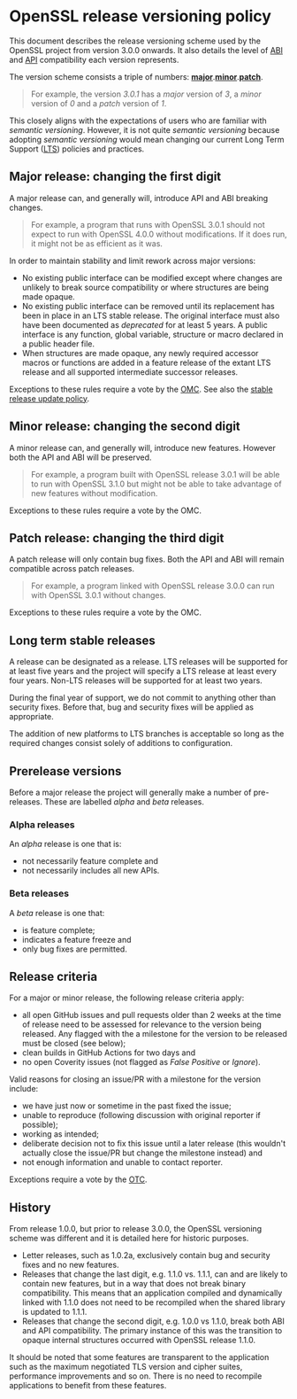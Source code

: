 # OpenSSL release versioning policy

This document describes the release versioning scheme used by the OpenSSL
project from version 3.0.0 onwards.  It also details the level of [ABI] and
[API] compatibility each version represents.

The version scheme consists a triple of numbers:
**[major]**.**[minor]**.**[patch]**.

> For example, the version _3.0.1_ has a _major_ version of _3_, a _minor_
> version of _0_ and a _patch_ version of _1_.

This closely aligns with the expectations of users who are familiar
with _semantic versioning_.  However, it is not quite _semantic versioning_
because adopting _semantic versioning_ would mean changing our current
Long Term Support ([LTS]) policies and practices.

## Major release: changing the first digit

A major release can, and generally will, introduce API and ABI breaking
changes.

> For example, a program that runs with OpenSSL 3.0.1 should not expect to run
> with OpenSSL 4.0.0 without modifications.  If it does run, it might not be
> as efficient as it was.

In order to maintain stability and limit rework across major versions:

- No existing public interface can be modified except where changes
  are unlikely to break source compatibility or where structures are being
  made opaque.
- No existing public interface can be removed until its replacement
  has been in place in an LTS stable release. The original interface
  must also have been documented as _deprecated_ for at least 5 years. A
  public interface is any function, global variable, structure or macro
  declared in a public header file.
- When structures are made opaque, any newly required accessor macros
  or functions are added in a feature release of the extant LTS release
  and all supported intermediate successor releases.

Exceptions to these rules require a vote by the [OMC].  See also the
[stable release update policy].

## Minor release: changing the second digit

A minor release can, and generally will, introduce new features.  However both
the API and ABI will be preserved.

> For example, a program built with OpenSSL release 3.0.1 will be able to
> run with OpenSSL 3.1.0 but might not be able to take advantage of new
> features without modification.

Exceptions to these rules require a vote by the OMC.

## Patch release: changing the third digit

A patch release will only contain bug fixes.  Both the API and ABI will remain
compatible across patch releases.

> For example, a program linked with OpenSSL release 3.0.0 can
> run with OpenSSL 3.0.1 without changes.

Exceptions to these rules require a vote by the OMC.

## Long term stable releases

A release can be designated as a release.  LTS releases will be supported
for at least five years and the project will specify a LTS release at
least every four years.  Non-LTS releases will be supported for at least
two years.

During the final year of support, we do not commit to anything other
than security fixes.  Before that, bug and security fixes will be applied
as appropriate.

The addition of new platforms to LTS branches is acceptable so long as
the required changes consist solely of additions to configuration.

## Prerelease versions

Before a major release the project will generally make a number of pre-releases.
These are labelled _alpha_ and _beta_ releases.

### Alpha releases

An _alpha_ release is one that is:

- not necessarily feature complete and
- not necessarily includes all new APIs.

### Beta releases

A _beta_ release is one that:

- is feature complete;
- indicates a feature freeze and
- only bug fixes are permitted.

## Release criteria

For a major or minor release, the following release criteria apply:

- all open GitHub issues and pull requests older than 2 weeks at the time of
  release need to be assessed for relevance to the version being released.
  Any flagged with the a milestone for the version to be released must
  be closed (see below);
- clean builds in GitHub Actions for two days and
- no open Coverity issues (not flagged as _False Positive_ or _Ignore_).

Valid reasons for closing an issue/PR with a milestone for the version
include:

- we have just now or sometime in the past fixed the issue;
- unable to reproduce (following discussion with original reporter
  if possible);
- working as intended;
- deliberate decision not to fix this issue until a later release (this
  wouldn't actually close the issue/PR but change the milestone instead) and
- not enough information and unable to contact reporter.

Exceptions require a vote by the [OTC].

## History

From release 1.0.0, but prior to release 3.0.0, the OpenSSL versioning scheme
was different and it is detailed here for historic purposes.

- Letter releases, such as 1.0.2a, exclusively contain bug and security
  fixes and no new features.
- Releases that change the last digit, e.g. 1.1.0 vs. 1.1.1, can and
  are likely to contain new features, but in a way that does not break
  binary compatibility.  This means that an application compiled and
  dynamically linked with 1.1.0 does not need to be recompiled when the
  shared library is updated to 1.1.1.
- Releases that change the second digit, e.g. 1.0.0 vs 1.1.0, break
  both ABI and API compatibility.  The primary instance of this was
  the transition to opaque internal structures occurred with OpenSSL
  release 1.1.0.

It should be noted that some features are transparent to the application
such as the maximum negotiated TLS version and cipher suites, performance
improvements and so on.  There is no need to recompile applications to
benefit from these features.

[ABI]: https://github.com/openssl/general-policies/blob/master/policies/definitions.md#abi
[API]: https://github.com/openssl/general-policies/blob/master/policies/definitions.md#api
[LTS]: https://github.com/openssl/general-policies/blob/master/policies/definitions.md#lts
[OMC]: https://github.com/openssl/general-policies/blob/master/policies/definitions.md#omc
[OTC]: https://github.com/openssl/general-policies/blob/master/policies/definitions.md#otc
[major]: https://github.com/openssl/general-policies/blob/master/policies/definitions.md#major-release
[minor]: https://github.com/openssl/general-policies/blob/master/policies/definitions.md#minor-release
[patch]: https://github.com/openssl/general-policies/blob/master/policies/definitions.md#patch-release
[stable release update policy]: https://github.com/openssl/technical-policies/blob/master/policies/stable-release-updates.md
